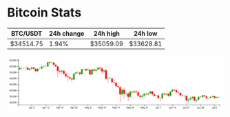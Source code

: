 # Bitcoin Stats

BTC/USDT|24h change|24h high|24h low|
|---|---|---|---|
|$34514.75|1.94%|$35059.09|$33628.81|

<img src="./chart.svg">
